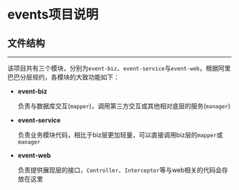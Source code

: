 # events项目说明
## 文件结构

---
该项目共有三个模块，分别为`event-biz`、`event-service`与`event-web`，根据阿里巴巴分层规约，各模块的大致功能如下：
+ **event-biz**

    负责与数据库交互(`mapper`)，调用第三方交互或其他相对底层的服务(`manager`)
+ **event-service**

    负责业务模块代码，相比于biz层更加轻量，可以直接调用biz层的`mapper`或`manager`
+ **event-web**
    
    负责提供展现层的接口，`Controller`、`Interceptor`等与web相关的代码会存放在这里
  
  